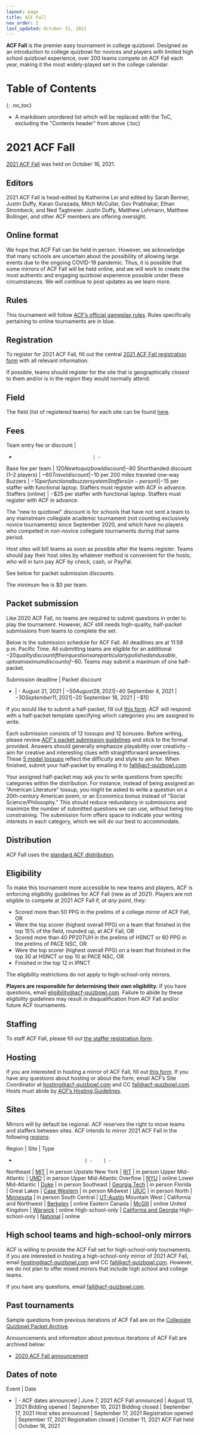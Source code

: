 ```yaml
---
layout: page
title: ACF Fall
nav_order: 2
last_updated: October 31, 2021
---
```


<!--
do HS mirrors have the same stats-based eligibility rules?
do (online?) HS mirrors have to award trophies or book prizes?
are HS mirror bids from high schoolers accepted?
number the sections.
-->

**ACF Fall** is the premier easy tournament in college quizbowl. Designed as an introduction to college quizbowl for novices and players with limited high school quizbowl experience, over 200 teams compete on ACF Fall each year, making it the most widely-played set in the college calendar.

# Table of Contents
{: .no_toc}
* A markdown unordered list which will be replaced with the ToC, excluding the "Contents header" from above
{:toc}

# 2021 ACF Fall
[2021 ACF Fall](https://hsquizbowl.org/forums/viewtopic.php?f=8&t=25261) was held on October 16, 2021.

## Editors
2021 ACF Fall is head-edited by Katherine Lei and edited by Sarah Benner, Justin Duffy, Karan Gurazada, Mitch McCullar, Gov Prabhakar, Ethan Strombeck, and Ned Tagtmeier. Justin Duffy, Matthew Lehmann, Matthew Bollinger, and other ACF members are offering oversight.

<!-- add editors breakdown table -->

## Online format
We hope that ACF Fall can be held in person. However, we acknowledge that many schools are uncertain about the possibility of allowing large events due to the ongoing COVID-19 pandemic. Thus, it is possible that some mirrors of ACF Fall will be held online, and we will work to create the most authentic and engaging quizbowl experience possible under these circumstances. We will continue to post updates as we learn more.

## Rules
This tournament will follow [ACF’s official gameplay rules](/gameplay-rules). Rules specifically pertaining to online tournaments are in blue.

## Registration
To register for 2021 ACF Fall, fill out the central [2021 ACF Fall registration form](https://forms.gle/kG9b7Rj4zo49zKtf8) with all relevant information.

If possible, teams should register for the site that is geographically closest to them and/or is in the region they would normally attend.

## Field
The field (list of registered teams) for each site can be found [here](https://docs.google.com/spreadsheets/d/1P4tdvLOAb_yQhPQqkl6PMsTyxn-Y1L2Ae25EzY6H3EU/edit).

## Fees

Team entry fee or discount         |
-                                  | -
Base fee per team                  | $120
New to quizbowl discount           | −$80
Shorthanded discount (1–2 players) | −$60
Travel discount                    | −$10 per 200 miles traveled one-way
Buzzers                            | −$10 per functional buzzer system
Staffers (in-person)               | −$15 per staffer with functional laptop. Staffers must register with ACF in advance.
Staffers (online)                  | −$25 per staffer with functional laptop. Staffers must register with ACF in advance.

The "new to quizbowl" discount is for schools that have not sent a team to any mainstream collegiate academic tournament (not counting exclusively novice tournaments) since September 2020, and which have no players who competed in non-novice collegiate tournaments during that same period.

Host sites will bill teams as soon as possible after the teams register. Teams should pay their host sites by whatever method is convenient for the hosts, who will in turn pay ACF by check, cash, or PayPal.

See below for packet submission discounts.

The minimum fee is $0 per team.

## Packet submission
Like 2020 ACF Fall, no teams are required to submit questions in order to play the tournament. However, ACF still needs high-quality, half-packet submissions from teams to complete the set.

Below is the submission schedule for ACF Fall. All deadlines are at 11:59 p.m. Pacific Time. All submitting teams are eligible for an additional −$20 quality discount if their questions are particularly polished and usable, up to a maximum discount of −$60. Teams may submit a maximum of one half-packet.

Submission deadline | Packet discount
- | -
August 21, 2021    | −$50
August 28, 2021    | −$40
September 4, 2021  | −$30
September 11, 2021 | −$20
September 18, 2021 | −$10

If you would like to submit a half-packet, fill out [this form](https://docs.google.com/forms/d/e/1FAIpQLScUin-wIZeG1dJa-8JRtfKhhzhSbN924JHDuIU6GZxJHZcpCA/viewform). ACF will respond with a half-packet template specifying which categories you are assigned to write.

Each submission consists of 12 tossups and 12 bonuses. Before writing, please review [ACF's packet submission guidelines](/packet-submission-guidelines) and stick to the format provided. Answers should generally emphasize playability over creativity – aim for creative and interesting clues with straightforward answerlines. These [5 model tossups](https://docs.google.com/document/d/1mokTuDeyDDSb4J1yQG6BWeGsee4x-RFsqf-lmvfBXjc/edit) reflect the difficulty and style to aim for. When finished, submit your half-packet by emailing it to [fall@acf-quizbowl.com](mailto:fall@acf-quizbowl.com).

Your assigned half-packet may ask you to write questions from specific categories within the distribution. For instance, instead of being assigned an “American Literature” tossup, you might be asked to write a question on a 20th-century American poem, or an Economics bonus instead of “Social Science/Philosophy.” This should reduce redundancy in submissions and maximize the number of submitted questions we can use, without being too constraining. The submission form offers space to indicate your writing interests in each category, which we will do our best to accommodate.

## Distribution
ACF Fall uses the [standard ACF distribution](/distribution).

## Eligibility
To make this tournament more accessible to new teams and players, ACF is enforcing eligibility guidelines for ACF Fall (new as of 2021). Players are not eligible to compete at 2021 ACF Fall if, _at any point_, they:
- Scored more than 50 PPG in the prelims of a college mirror of ACF Fall, OR
- Were the top scorer (highest overall PPG) on a team that finished in the top 15% of the field, rounded up, at ACF Fall, OR
- Scored more than 40 PP20TUH in the prelims of HSNCT or 60 PPG in the prelims of PACE NSC, OR
- Were the top scorer (highest overall PPG) on a team that finished in the top 30 at HSNCT or top 10 at PACE NSC, OR
- Finished in the top 12 in IPNCT

The eligibility restrictions do not apply to high-school-only mirrors.

**Players are responsible for determining their own eligibility.** If you have questions, email [eligibility@acf-quizbowl.com](mailto:eligibility@acf-quizbowl.com). Failure to abide by these eligibility guidelines may result in disqualification from ACF Fall and/or future ACF tournaments.

## Staffing
To staff ACF Fall, please fill out [the staffer registration form](https://forms.gle/EFqZKtLk89iQc4C67).

## Hosting
If you are interested in hosting a mirror of ACF Fall, fill out [this form](https://forms.gle/ArXGL6gSVFCbeh1v7). If you have any questions about hosting or about the form, email ACF’s Site Coordinator at [hosting@acf-quizbowl.com](mailto:hosting@acf-quizbowl.com) and CC [fall@acf-quizbowl.com](mailto:fall@acf-quizbowl.com). Hosts must abide by [ACF’s Hosting Guidelines](/hosting-guidelines).

## Sites
Mirrors will by default be regional. ACF reserves the right to move teams and staffers between sites. ACF intends to mirror 2021 ACF Fall in the following [regions](/hosting-guidelines#regions-according-to-acf):

Region                          | Site | Type
-                               | -    | -
Northeast                       | [MIT](https://hsquizbowl.org/forums/viewtopic.php?f=8&t=25359) | in person
Upstate New York                | [RIT](https://hsquizbowl.org/forums/viewtopic.php?f=8&t=25366) | in person
Upper Mid-Atlantic              | [UMD](https://hsquizbowl.org/forums/viewtopic.php?f=8&t=25368) | in person
Upper Mid-Atlantic Overflow     | [NYU](https://hsquizbowl.org/forums/viewtopic.php?f=8&t=25465) | online
Lower Mid-Atlantic              | [Duke](https://hsquizbowl.org/forums/viewtopic.php?f=8&t=25362) | in person
Southeast                       | [Georgia Tech](https://hsquizbowl.org/forums/viewtopic.php?f=8&t=25374) | in person
Florida                         |
Great Lakes                     | [Case Western](https://hsquizbowl.org/forums/viewtopic.php?f=8&t=25363) | in person
Midwest                         | [UIUC](https://hsquizbowl.org/forums/viewtopic.php?f=8&t=25360) | in person
North                           | [Minnesota](https://hsquizbowl.org/forums/viewtopic.php?f=8&t=25358) | in person
South Central                   | [UT-Austin](https://hsquizbowl.org/forums/viewtopic.php?f=8&t=25376)
Mountain West                   |
California and Northwest        | [Berkeley](https://hsquizbowl.org/forums/viewtopic.php?f=8&t=25369) | online
Eastern Canada                  | [McGill](https://www.hsquizbowl.org/forums/viewtopic.php?f=8&t=25380) | online
United Kingdom                  | [Warwick](https://hsquizbowl.org/forums/viewtopic.php?f=8&t=25382) | online
High-school-only                | [California and Georgia](https://hsquizbowl.org/forums/viewtopic.php?f=1&t=25378)
High-school-only                | [National](https://hsquizbowl.org/forums/viewtopic.php?f=1&t=25389) | online

## High school teams and high-school-only mirrors
ACF is willing to provide the ACF Fall set for high-school-only tournaments. If you are interested in hosting a high-school-only mirror of 2021 ACF Fall, email [hosting@acf-quizbowl.com](mailto:hosting@acf-quizbowl.com) and CC [fall@acf-quizbowl.com](mailto:fall@acf-quizbowl.com). However, we do not plan to offer mixed mirrors that include high school and college teams.

If you have any questions, email [fall@acf-quizbowl.com](fall@acf-quizbowl.com).

## Past tournaments
Sample questions from previous iterations of ACF Fall are on the [Collegiate Quizbowl Packet Archive](http://hsquizbowl.org/db/questionsets/search/?name=ACF+Fall&col=1&season=&archived=y).

Announcements and information about previous iterations of ACF Fall are archived below:

* [2020 ACF Fall announcement](/tournaments/archive/2020/ACF%20Fall)

## Dates of note

Event | Date
- | -
ACF dates announced  | June 7, 2021
ACF Fall announced   | August 13, 2021
Bidding opened       | September 10, 2021
Bidding closed       | September 17, 2021
Host sites announced | September 17, 2021
Registration opened  | September 17, 2021
Registration closed  | October 11, 2021
ACF Fall held        | October 16, 2021
